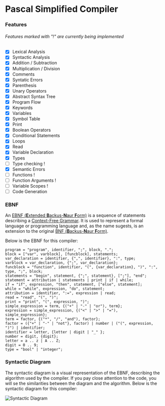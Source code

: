 # Pascal Simplified Compiler

### Features
###### Features marked with "!" are currently being implemented
- [x] Lexical Analysis
- [x] Syntactic Analysis
- [x] Addition / Subtraction
- [x] Multiplication / Division
- [x] Comments
- [x] Syntatic Errors
- [x] Parenthesis
- [x] Unary Operators
- [x] Abstract Syntax Tree
- [x] Program Flow
- [x] Keywords
- [x] Variables
- [x] Symbol Table
- [x] Print
- [x] Boolean Operators
- [x] Conditional Statements
- [x] Loops
- [x] Read
- [x] Variable Declaration
- [x] Types
- [ ] Type checking !
- [x] Semantic Errors
- [ ] Functions !
- [ ] Function Arguments !
- [ ] Variable Scopes !
- [ ] Code Generation

### EBNF
An [EBNF (<b>E</b>xtended <b>B</b>ackus-<b>N</b>aur <b>F</b>orm)](https://en.wikipedia.org/wiki/Extended_Backus%E2%80%93Naur_form) is a sequence of statements describing a [Context-Free Grammar](https://en.wikipedia.org/wiki/Context-free_grammar). It is used to represent a formal language or programming language and, as the name sugests, is an extension to the original [BNF (<b>B</b>ackus-<b>N</b>aur <b>F</b>orm)](https://en.wikipedia.org/wiki/Backus%E2%80%93Naur_form).

Below is the EBNF for this compiler:
```ebnf
program = "program", identifier, ";", block, ".";
block = ["var", varblock], [funcblock], statements;
var_declaration = identifier, {",", identifier}, ":", type;
varblock = var_declaration, {";", var_declaration};
funcblock = "function", identifier, "(", {var_declaration}, ")", ":", type, ";", block;
statements = "begin", statement, {";", statement}, [";"], "end";
statement = attribution | statements | print | if | while;
if = "if", expression, "then", statement, ["else", statement];
while = "while", expression, "do", statement;
attribution = identifier, ":=", expression | read;
read = "read", "(", ")";
print = "print", "(", expression, ")";
simple_expression = term, {("+" | "-" | "or"), term};
expression = simple_expression, {("<" | ">" | "="), simple_expression};
term = factor, {("*", "/", "and"), factor};
factor = ({"+" | "-" | "not"}, factor) | number | ("(", expression, ")") | identifier;
identifier = letter, {letter | digit | "_" };
number = digit, {digit};
letter = a .. z | A .. Z;
digit = 0 .. 9;
type = "bool" | "integer";
```

### Syntactic Diagram
The syntactic diagram is a visual representation of the EBNF, describing the algorithm used by the compiler. If you pay close attention to the code, you will se the similarities between the diagram and the algorithm. Below is the syntactic diagram for this compiler:

![Syntactic Diagram](https://i.imgur.com/zgaumZ6.png)
